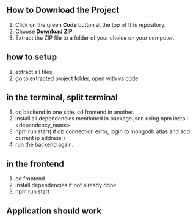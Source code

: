## How to Download the Project

1. Click on the green **Code** button at the top of this repository.
2. Choose **Download ZIP**.
3. Extract the ZIP file to a folder of your choice on your computer.

## how to setup
1. extract all files.
2. go to extracted project folder, open with vs code.
   

## in the terminal, split terminal 
1. cd backend in one side. cd frontend in another.
2. install all dependencies mentioned in package.json using npm install <dependency_name>.
3. npm run start( if db connection error, login to mongodb atlas and add current ip address )
4. run the backend again.

## in the frontend 
1. cd frontend
2. install dependencies if not already done
3. npm run start

## Application should work
